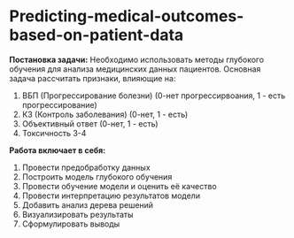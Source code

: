 # Predicting-medical-outcomes-based-on-patient-data
**Постановка задачи:**
Необходимо использовать методы глубокого обучения для анализа медицинских данных пациентов. Основная задача рассчитать признаки, влияющие на:
1.	ВБП (Прогрессирование болезни) (0-нет прогрессирвоания, 1 - есть прогрессирование)
2.	КЗ (Контроль заболевания) (0-нет, 1 - есть)
3.	Объективный ответ (0-нет, 1 - есть)
4.	Токсичность 3-4

**Работа включает в себя:**

1) Провести предобработку данных
2) Построить модель глубокого обучения
3) Провести обучение модели и оценить её качество
4) Провести интерпретацию результатов модели
5) Добавить анализ дерева решений
6) Визуализировать результаты
7) Сформулировать выводы
